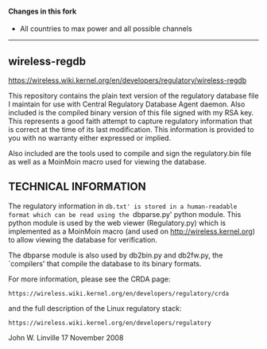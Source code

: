 #### Changes in this fork

- All countries to max power and all possible channels

-----

## wireless-regdb

<https://wireless.wiki.kernel.org/en/developers/regulatory/wireless-regdb>

This repository contains the plain text version of the regulatory
database file I maintain for use with Central Regulatory Database
Agent daemon.  Also included is the compiled binary version of this
file signed with my RSA key.  This represents a good faith attempt
to capture regulatory information that is correct at the time of its last
modification.  This information is provided to you with no warranty
either expressed or implied.

Also included are the tools used to compile and sign the regulatory.bin
file as well as a MoinMoin macro used for viewing the database.


## TECHNICAL INFORMATION

The regulatory information in `db.txt' is stored in a human-readable
format which can be read using the `dbparse.py' python module. This
python module is used by the web viewer (Regulatory.py) which is
implemented as a MoinMoin macro (and used on http://wireless.kernel.org)
to allow viewing the database for verification.

The dbparse module is also used by db2bin.py and db2fw.py, the `compilers'
that compile the database to its binary formats.

For more information, please see the CRDA page:

	https://wireless.wiki.kernel.org/en/developers/regulatory/crda

and the full description of the Linux regulatory stack:

	https://wireless.wiki.kernel.org/en/developers/regulatory

John W. Linville
17 November 2008
